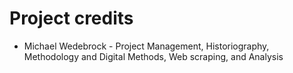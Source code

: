 # Project credits

* Michael Wedebrock - Project Management, Historiography, Methodology and Digital Methods, Web scraping, and Analysis
